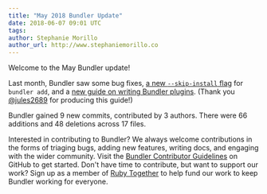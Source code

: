 ```yaml
---
title: "May 2018 Bundler Update"
date: 2018-06-07 09:01 UTC
tags:
author: Stephanie Morillo
author_url: http://www.stephaniemorillo.co
---
```


Welcome to the May Bundler update!

Last month, Bundler saw some bug fixes, [a new `--skip-install` flag](https://github.com/rubygems/bundler/commit/9e87a1ca4b0c3002ac2774e4837234cef7e3ce08) for `bundler add`, and a [new guide on writing Bundler plugins](https://bundler.io/v1.16/guides/bundler_plugins.html). (Thank you [@jules2689](https://github.com/jules2689) for producing this guide!)

Bundler gained 9 new commits, contributed by 3 authors. There were 66 additions and 48 deletions across 17 files.

Interested in contributing to Bundler? We always welcome contributions in the forms of triaging bugs, adding new features, writing docs, and engaging with the wider community. Visit the [Bundler Contributor Guidelines](https://github.com/rubygems/rubygems/blob/master/bundler/doc/contributing/README.md) on GitHub to get started. Don't have time to contribute, but want to support our work? Sign up as a member of [Ruby Together](https://rubytogether.org) to help fund our work to keep Bundler working for everyone.